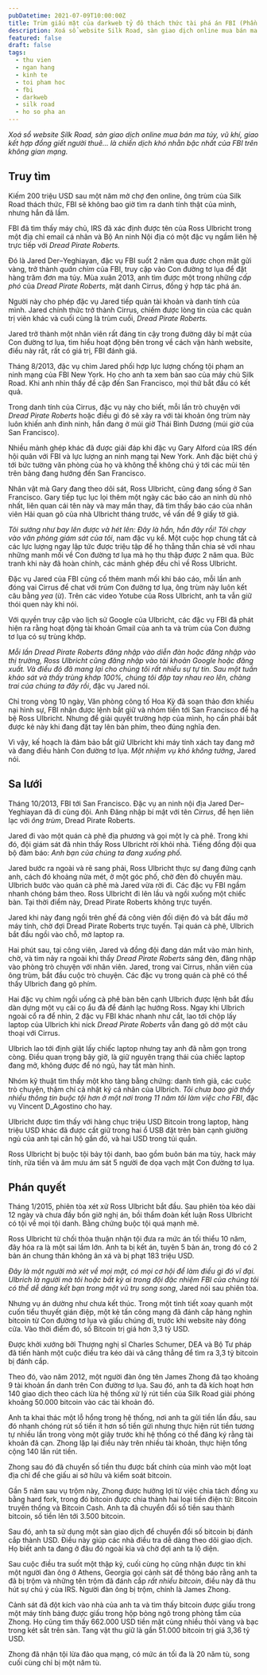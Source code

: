 ```yaml
---
pubDatetime: 2021-07-09T10:00:00Z
title: Trùm giấu mặt của darkweb tỷ đô thách thức tài phá án FBI (Phần 1)
description: Xoá sổ website Silk Road, sàn giao dịch online mua bán ma túy, vũ khí, giao kết hợp đồng giết người thuê… là chiến dịch khó nhằn bậc nhất của FBI trên không gian mạng.
featured: false
draft: false
tags:
  - thu vien
  - ngan hang
  - kinh te
  - toi pham hoc
  - fbi
  - darkweb
  - silk road
  - ho so pha an
---
```


_Xoá sổ website Silk Road, sàn giao dịch online mua bán ma túy, vũ khí, giao kết hợp đồng giết người thuê… là chiến dịch khó nhằn bậc nhất của FBI trên không gian mạng._

## Truy tìm

Kiếm 200 triệu USD sau một năm mở chợ đen online, ông trùm của Silk Road thách thức, FBI sẽ không bao giờ tìm ra danh tính thật của mình, nhưng hắn đã lầm.

FBI đã tìm thấy máy chủ, IRS đã xác định được tên của Ross Ulbricht trong một địa chỉ email cá nhân và Bộ An ninh Nội địa có một đặc vụ ngầm liên hệ trực tiếp với _Dread Pirate Roberts._

Đó là Jared Der–Yeghiayan, đặc vụ FBI suốt 2 năm qua được chọn mặt gửi vàng, trở thành _quân chìm_ của FBI, truy cập vào Con đường tơ lụa để đặt hàng trăm đơn ma túy. Mùa xuân 2013, anh tìm được một trong những _cấp phó_ của _Dread Pirate Roberts_, mặt danh Cirrus, đồng ý hợp tác phá án.

Người này cho phép đặc vụ Jared tiếp quản tài khoản và danh tính của mình. Jared chính thức trở thành Cirrus, chiếm được lòng tin của các quản trị viên khác và cuối cùng là trùm cuối, _Dread Pirate Roberts._

Jared trở thành một nhân viên rất đáng tin cậy trong đường dây bí mật của Con đường tơ lụa, tìm hiểu hoạt động bên trong về cách vận hành website, điều này rất, rất có giá trị, FBI đánh giá.

Tháng 8/2013, đặc vụ chìm Jared phối hợp lực lượng chống tội phạm an ninh mạng của FBI New York. Họ cho anh ta xem bản sao của máy chủ Silk Road. Khi anh nhìn thấy đề cập đến San Francisco, mọi thứ bắt đầu có kết quả.

Trong danh tính của Cirrus, đặc vụ này cho biết, mỗi lần trò chuyện với _Dread Pirate Roberts_ hoặc điều gì đó sẽ xảy ra với tài khoản ông trùm này luôn khiến anh đinh ninh, hắn đang ở múi giờ Thái Bình Dương (múi giờ của San Francisco).

Nhiều mảnh ghép khác đã được giải đáp khi đặc vụ Gary Alford của IRS đến hội quân với FBI và lực lượng an ninh mạng tại New York. Anh đặc biệt chú ý tới bức tường văn phòng của họ và không thể không chú ý tới các mũi tên trên bảng đang hướng đến San Francisco.

Nhân vật mà Gary đang theo dõi sát, Ross Ulbricht, cũng đang sống ở San Francisco. Gary tiếp tục lục lọi thêm một ngày các báo cáo an ninh dù nhỏ nhất, liên quan cái tên này và may mắn thay, đã tìm thấy báo cáo của nhân viên Hải quan gõ của nhà Ulbricht tháng trước, về vấn đề 9 giấy tờ giả.

_Tôi sướng như bay lên được và hét lên: Đây là hắn, hắn đây rồi! Tôi chạy vào văn phòng giám sát của tôi_, nam đặc vụ kể. Một cuộc họp chung tất cả các lực lượng ngay lập tức được triệu tập để họ thẳng thắn chia sẻ với nhau những manh mối về Con đường tơ lụa mà họ thu thập được 2 năm qua. Bức tranh khi này đã hoàn chính, các mảnh ghép đều chỉ về Ross Ulbricht.

Đặc vụ Jared của FBI củng cố thêm manh mối khi báo cáo, mỗi lần anh đóng vai Cirrus để chat với _trùm_ Con đường tơ lụa, ông trùm này luôn kết câu bằng _yea_ (ừ). Trên các video Yotube của Ross Ulbricht, anh ta vẫn giữ thói quen này khi nói.

Với quyền truy cập vào lịch sử Google của Ulbricht, các đặc vụ FBI đã phát hiện ra rằng hoạt động tài khoản Gmail của anh ta và trùm của Con đường tơ lụa có sự trùng khớp.

_Mỗi lần _Dread Pirate Roberts_ đăng nhập vào diễn đàn hoặc đăng nhập vào thị trường, Ross Ulbricht cũng đăng nhập vào tài khoản Google hoặc đăng xuất. Và điều đó đã mang lại cho chúng tôi rất nhiều sự tự tin. Sau một tuần khảo sát và thấy trùng khớp 100%, chúng tôi đập tay nhau reo lên, chàng trai của chúng ta đây rồi_, đặc vụ Jared nói.

Chỉ trong vòng 10 ngày, Văn phòng công tố Hoa Kỳ đã soạn thảo đơn khiếu nại hình sự, FBI nhận được lệnh bắt giữ và nhóm tiến tới San Francisco để hạ bệ Ross Ulbricht. Nhưng để giải quyết trường hợp của mình, họ cần phải bắt được kẻ này khi đang đặt tay lên bàn phím, theo đúng nghĩa đen.

Vì vậy, kế hoạch là đảm bảo bắt giữ Ulbricht khi máy tính xách tay đang mở và đang điều hành Con đường tơ lụa. _Một nhiệm vụ khó không tưởng_, Jared nói.

## Sa lưới

Tháng 10/2013, FBI tới San Francisco. Đặc vụ an ninh nội địa Jared Der–Yeghiayan đã đi cùng đội. Anh Đăng nhập bí mật với tên _Cirrus_, để hẹn liên lạc với _ông trùm_, Dread Pirate Roberts.

Jared đi vào một quán cà phê địa phương và gọi một ly cà phê. Trong khi đó, đội giám sát đã nhìn thấy Ross Ulbricht rời khỏi nhà. Tiếng đồng đội qua bộ đàm báo: _Anh bạn của chúng ta đang xuống phố._

Jared bước ra ngoài và rẽ sang phải, Ross Ulbricht thực sự đang đứng cạnh anh, cách đó khoảng nửa mét, ở một góc phố, chờ đèn đỏ chuyển màu. Ulbrich bước vào quán cà phê mà Jared vừa rời đi. Các đặc vụ FBI ngầm nhanh chóng bám theo. Ross Ulbricht đi lên lầu và ngồi xuống một chiếc bàn. Tại thời điểm này, Dread Pirate Roberts không trực tuyến.

Jared khi này đang ngồi trên ghế đá công viên đối diện đó và bắt đầu mở máy tính, chờ đợi Dread Pirate Roberts trực tuyến. Tại quán cà phê, Ulbrich bắt đầu ngồi vào chỗ, mở laptop ra.

Hai phút sau, tại công viên, Jared và đồng đội đang dán mắt vào màn hình, chờ, và tim nảy ra ngoài khi thấy _Dread Pirate Roberts_ sáng đèn, đăng nhập vào phòng trò chuyện với nhân viên. Jared, trong vai Cirrus, nhân viên của ông trùm, bắt đầu cuộc trò chuyện. Các đặc vụ trong quán cà phê có thể thấy Ulbrich đang gõ phím.

Hai đặc vụ chìm ngồi uống cà phê bàn bên cạnh Ulbrich được lệnh bắt đầu dàn dựng một vụ cãi cọ ẩu đả để đánh lạc hướng Ross. Ngay khi Ulbrich ngoài cổ ra để nhìn, 2 đặc vụ FBI khác nhanh như cắt, lao tới chộp lấy laptop của Ulbrich khi nick _Dread Pirate Roberts_ vẫn đang gõ dở một câu thoại với Cirrus.

Ulbrich lao tới định giật lấy chiếc laptop nhưng tay anh đã nằm gọn trong còng. Điều quan trọng bây giờ, là giữ nguyên trạng thái của chiếc laptop đang mở, không được để nó ngủ, hay tắt màn hình.

Nhóm kỹ thuật tìm thấy một kho tàng bằng chứng: danh tính giả, các cuộc trò chuyện, thậm chí cả nhật ký cá nhân của Ulbrich. _Tôi chưa bao giờ thấy nhiều thông tin buộc tội hơn ở một nơi trong 11 năm tôi làm việc cho FBI_, đặc vụ Vincent D_Agostino cho hay.

Ulbricht được tìm thấy với hàng chục triệu USD Bitcoin trong laptop, hàng triệu USD khác đã được cất giữ trong hai ổ USB đặt trên bàn cạnh giường ngủ của anh tại căn hộ gần đó, và hai USD trong túi quần.

Ross Ulbricht bị buộc tội bảy tội danh, bao gồm buôn bán ma túy, hack máy tính, rửa tiền và âm mưu ám sát 5 người đe dọa vạch mặt Con đường tơ lụa.

## Phán quyết

Tháng 1/2015, phiên tòa xét xử Ross Ulbricht bắt đầu. Sau phiên tòa kéo dài 12 ngày và chưa đầy bốn giờ nghị án, bồi thẩm đoàn kết luận Ross Ulbricht có tội về mọi tội danh. Bằng chứng buộc tội quá mạnh mẽ.

Ross Ulbricht từ chối thỏa thuận nhận tội đưa ra mức án tối thiểu 10 năm, đây hóa ra là một sai lầm lớn. Anh ta bị kết án, tuyên 5 bản án, trong đó có 2 bản án chung thân không ân xá và bị phạt 183 triệu USD.

_Đây là một người mà xét về mọi mặt, có mọi cơ hội để làm điều gì đó vĩ đại. Ulbrich là người mà tôi hoặc bất kỳ ai trong đội đặc nhiệm FBI của chúng tôi có thể dễ dàng kết bạn trong một vũ trụ song song_, Jared nói sau phiên tòa.

Nhưng vụ án dường như chưa kết thúc. Trong một tình tiết xoay quanh một cuốn tiểu thuyết gián điệp, một kẻ tấn công mạng đã đánh cắp hàng nghìn bitcoin từ Con đường tơ lụa và giấu chúng đi, trước khi website này đóng cửa. Vào thời điểm đó, số Bitcoin trị giá hơn 3,3 tỷ USD.

Được khởi xướng bởi Thượng nghị sĩ Charles Schumer, DEA và Bộ Tư pháp đã tiến hành một cuộc điều tra kéo dài và căng thẳng để tìm ra 3,3 tỷ bitcoin bị đánh cắp.

Theo đó, vào năm 2012, một người đàn ông tên James Zhong đã tạo khoảng 9 tài khoản ẩn danh trên Con đường tơ lụa. Sau đó, anh ta đã kích hoạt hơn 140 giao dịch theo cách lừa hệ thống xử lý rút tiền của Silk Road giải phóng khoảng 50.000 bitcoin vào các tài khoản đó.

Anh ta khai thác một lỗ hổng trong hệ thống, nơi anh ta gửi tiền lần đầu, sau đó nhanh chóng rút số tiền ít hơn số tiền gửi nhưng thực hiện rút tiền tương tự nhiều lần trong vòng một giây trước khi hệ thống có thể đăng ký rằng tài khoản đã cạn. Zhong lặp lại điều này trên nhiều tài khoản, thực hiện tổng cộng 140 lần rút tiền.

Zhong sau đó đã chuyển số tiền thu được bất chính của mình vào một loạt địa chỉ để che giấu ai sở hữu và kiểm soát bitcoin.

Gần 5 năm sau vụ trộm này, Zhong được hưởng lợi từ việc chia tách đồng xu bằng hard fork, trong đó bitcoin được chia thành hai loại tiền điện tử: Bitcoin truyền thống và Bitcoin Cash. Anh ta đã chuyển đổi số tiền sau thành bitcoin, số tiền lên tới 3.500 bitcoin.

Sau đó, anh ta sử dụng một sàn giao dịch để chuyển đổi số bitcoin bị đánh cắp thành USD. Điều này giúp các nhà điều tra dễ dàng theo dõi giao dịch. Họ biết anh ta đang ở đâu đó ngoài kia và chờ đợi anh ta lộ diện.

Sau cuộc điều tra suốt một thập kỷ, cuối cùng họ cũng nhận được tin khi một người đàn ông ở Athens, Georgia gọi cảnh sát để thông báo rằng anh ta đã bị trộm và những tên trộm đã đánh cắp _rất nhiều bitcoin_, điều này đã thu hút sự chú ý của IRS. Người đàn ông bị trộm, chính là James Zhong.

Cảnh sát đã đột kích vào nhà của anh ta và tìm thấy bitcoin được giấu trong một máy tính bảng được giấu trong hộp bỏng ngô trong phòng tắm của Zhong. Họ cũng tìm thấy 662.000 USD tiền mặt cùng nhiều thỏi vàng và bạc trong két sắt trên sàn. Tang vật thu giữ là gần 51.000 bitcoin trị giá 3,36 tỷ USD.

Zhong đã nhận tội lừa đảo qua mạng, có mức án tối đa là 20 năm tù, song cuối cùng chỉ bị một năm tù.
